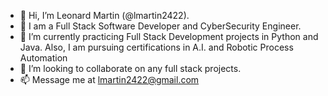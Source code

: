 - 👋 Hi, I’m Leonard Martin (@lmartin2422).
- 👀 I am a Full Stack Software Developer and CyberSecurity Engineer.
- 🌱 I’m currently practicing Full Stack Development projects in Python and Java. Also, I am pursuing certifications in A.I. and Robotic Process Automation
- 💞️ I’m looking to collaborate on any full stack projects.
- 📫 Message me at lmartin2422@gmail.com

<!---
lmartin2422/lmartin2422 is a ✨ special ✨ repository because its `README.md` (this file) appears on your GitHub profile.
You can click the Preview link to take a look at your changes.
--->
